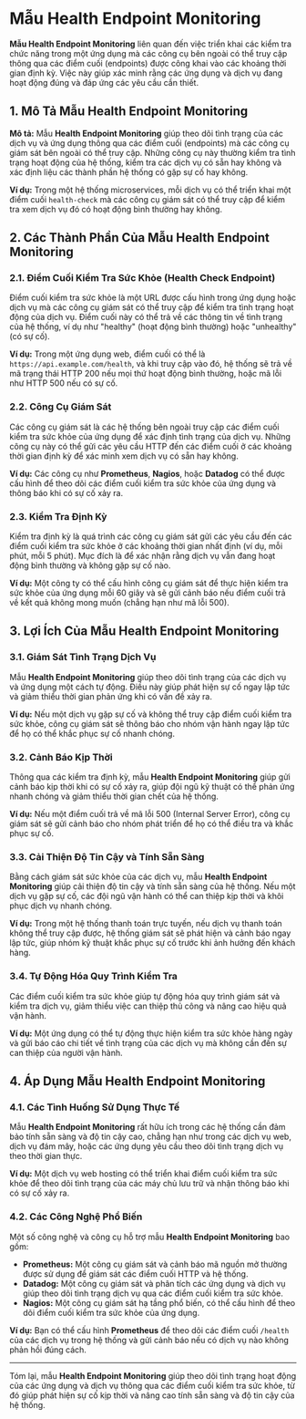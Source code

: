# Mẫu Health Endpoint Monitoring

**Mẫu Health Endpoint Monitoring** liên quan đến việc triển khai các kiểm tra chức năng trong một ứng dụng mà các công cụ bên ngoài có thể truy cập thông qua các điểm cuối (endpoints) được công khai vào các khoảng thời gian định kỳ. Việc này giúp xác minh rằng các ứng dụng và dịch vụ đang hoạt động đúng và đáp ứng các yêu cầu cần thiết.

## 1. Mô Tả Mẫu Health Endpoint Monitoring

**Mô tả:** Mẫu **Health Endpoint Monitoring** giúp theo dõi tình trạng của các dịch vụ và ứng dụng thông qua các điểm cuối (endpoints) mà các công cụ giám sát bên ngoài có thể truy cập. Những công cụ này thường kiểm tra tình trạng hoạt động của hệ thống, kiểm tra các dịch vụ có sẵn hay không và xác định liệu các thành phần hệ thống có gặp sự cố hay không.

**Ví dụ:** Trong một hệ thống microservices, mỗi dịch vụ có thể triển khai một điểm cuối `health-check` mà các công cụ giám sát có thể truy cập để kiểm tra xem dịch vụ đó có hoạt động bình thường hay không.

## 2. Các Thành Phần Của Mẫu Health Endpoint Monitoring

### 2.1. Điểm Cuối Kiểm Tra Sức Khỏe (Health Check Endpoint)

Điểm cuối kiểm tra sức khỏe là một URL được cấu hình trong ứng dụng hoặc dịch vụ mà các công cụ giám sát có thể truy cập để kiểm tra tình trạng hoạt động của dịch vụ. Điểm cuối này có thể trả về các thông tin về tình trạng của hệ thống, ví dụ như "healthy" (hoạt động bình thường) hoặc "unhealthy" (có sự cố).

**Ví dụ:** Trong một ứng dụng web, điểm cuối có thể là `https://api.example.com/health`, và khi truy cập vào đó, hệ thống sẽ trả về mã trạng thái HTTP 200 nếu mọi thứ hoạt động bình thường, hoặc mã lỗi như HTTP 500 nếu có sự cố.

### 2.2. Công Cụ Giám Sát

Các công cụ giám sát là các hệ thống bên ngoài truy cập các điểm cuối kiểm tra sức khỏe của ứng dụng để xác định tình trạng của dịch vụ. Những công cụ này có thể gửi các yêu cầu HTTP đến các điểm cuối ở các khoảng thời gian định kỳ để xác minh xem dịch vụ có sẵn hay không.

**Ví dụ:** Các công cụ như **Prometheus**, **Nagios**, hoặc **Datadog** có thể được cấu hình để theo dõi các điểm cuối kiểm tra sức khỏe của ứng dụng và thông báo khi có sự cố xảy ra.

### 2.3. Kiểm Tra Định Kỳ

Kiểm tra định kỳ là quá trình các công cụ giám sát gửi các yêu cầu đến các điểm cuối kiểm tra sức khỏe ở các khoảng thời gian nhất định (ví dụ, mỗi phút, mỗi 5 phút). Mục đích là để xác nhận rằng dịch vụ vẫn đang hoạt động bình thường và không gặp sự cố nào.

**Ví dụ:** Một công ty có thể cấu hình công cụ giám sát để thực hiện kiểm tra sức khỏe của ứng dụng mỗi 60 giây và sẽ gửi cảnh báo nếu điểm cuối trả về kết quả không mong muốn (chẳng hạn như mã lỗi 500).

## 3. Lợi Ích Của Mẫu Health Endpoint Monitoring

### 3.1. Giám Sát Tình Trạng Dịch Vụ

Mẫu **Health Endpoint Monitoring** giúp theo dõi tình trạng của các dịch vụ và ứng dụng một cách tự động. Điều này giúp phát hiện sự cố ngay lập tức và giảm thiểu thời gian phản ứng khi có vấn đề xảy ra.

**Ví dụ:** Nếu một dịch vụ gặp sự cố và không thể truy cập điểm cuối kiểm tra sức khỏe, công cụ giám sát sẽ thông báo cho nhóm vận hành ngay lập tức để họ có thể khắc phục sự cố nhanh chóng.

### 3.2. Cảnh Báo Kịp Thời

Thông qua các kiểm tra định kỳ, mẫu **Health Endpoint Monitoring** giúp gửi cảnh báo kịp thời khi có sự cố xảy ra, giúp đội ngũ kỹ thuật có thể phản ứng nhanh chóng và giảm thiểu thời gian chết của hệ thống.

**Ví dụ:** Nếu một điểm cuối trả về mã lỗi 500 (Internal Server Error), công cụ giám sát sẽ gửi cảnh báo cho nhóm phát triển để họ có thể điều tra và khắc phục sự cố.

### 3.3. Cải Thiện Độ Tin Cậy và Tính Sẵn Sàng

Bằng cách giám sát sức khỏe của các dịch vụ, mẫu **Health Endpoint Monitoring** giúp cải thiện độ tin cậy và tính sẵn sàng của hệ thống. Nếu một dịch vụ gặp sự cố, các đội ngũ vận hành có thể can thiệp kịp thời và khôi phục dịch vụ nhanh chóng.

**Ví dụ:** Trong một hệ thống thanh toán trực tuyến, nếu dịch vụ thanh toán không thể truy cập được, hệ thống giám sát sẽ phát hiện và cảnh báo ngay lập tức, giúp nhóm kỹ thuật khắc phục sự cố trước khi ảnh hưởng đến khách hàng.

### 3.4. Tự Động Hóa Quy Trình Kiểm Tra

Các điểm cuối kiểm tra sức khỏe giúp tự động hóa quy trình giám sát và kiểm tra dịch vụ, giảm thiểu việc can thiệp thủ công và nâng cao hiệu quả vận hành.

**Ví dụ:** Một ứng dụng có thể tự động thực hiện kiểm tra sức khỏe hàng ngày và gửi báo cáo chi tiết về tình trạng của các dịch vụ mà không cần đến sự can thiệp của người vận hành.

## 4. Áp Dụng Mẫu Health Endpoint Monitoring

### 4.1. Các Tình Huống Sử Dụng Thực Tế

Mẫu **Health Endpoint Monitoring** rất hữu ích trong các hệ thống cần đảm bảo tính sẵn sàng và độ tin cậy cao, chẳng hạn như trong các dịch vụ web, dịch vụ đám mây, hoặc các ứng dụng yêu cầu theo dõi tình trạng dịch vụ theo thời gian thực.

**Ví dụ:** Một dịch vụ web hosting có thể triển khai điểm cuối kiểm tra sức khỏe để theo dõi tình trạng của các máy chủ lưu trữ và nhận thông báo khi có sự cố xảy ra.

### 4.2. Các Công Nghệ Phổ Biến

Một số công nghệ và công cụ hỗ trợ mẫu **Health Endpoint Monitoring** bao gồm:

- **Prometheus:** Một công cụ giám sát và cảnh báo mã nguồn mở thường được sử dụng để giám sát các điểm cuối HTTP và hệ thống.
- **Datadog:** Một công cụ giám sát và phân tích các ứng dụng và dịch vụ giúp theo dõi tình trạng dịch vụ qua các điểm cuối kiểm tra sức khỏe.
- **Nagios:** Một công cụ giám sát hạ tầng phổ biến, có thể cấu hình để theo dõi điểm cuối kiểm tra sức khỏe của ứng dụng.

**Ví dụ:** Bạn có thể cấu hình **Prometheus** để theo dõi các điểm cuối `/health` của các dịch vụ trong hệ thống và gửi cảnh báo nếu có dịch vụ nào không phản hồi đúng cách.

---

Tóm lại, mẫu **Health Endpoint Monitoring** giúp theo dõi tình trạng hoạt động của các ứng dụng và dịch vụ thông qua các điểm cuối kiểm tra sức khỏe, từ đó giúp phát hiện sự cố kịp thời và nâng cao tính sẵn sàng và độ tin cậy của hệ thống.